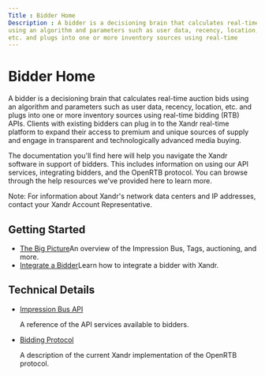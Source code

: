 ```yaml
---
Title : Bidder Home
Description : A bidder is a decisioning brain that calculates real-time auction bids
using an algorithm and parameters such as user data, recency, location,
etc. and plugs into one or more inventory sources using real-time
---
```



# Bidder Home



A bidder is a decisioning brain that calculates real-time auction bids
using an algorithm and parameters such as user data, recency, location,
etc. and plugs into one or more inventory sources using real-time
bidding (RTB) APIs. Clients with existing bidders can plug in to the
Xandr real-time platform to expand their access to premium and unique
sources of supply and engage in transparent and technologically advanced
media buying.

The documentation you'll find here will help you navigate the Xandr
software in support of bidders. This includes information on using our
API services, integrating bidders, and the OpenRTB protocol. You can
browse through the help resources we've provided here to learn more.

<div id="bidder-home__p-2ba398a8-26bd-42aa-bd63-44f8bdf9dbdd" >



Note: For information about Xandr's
network data centers and IP addresses, contact your Xandr Account
Representative.







## Getting Started



- <a
  href="https://docs.xandr.com/bundle/xandr-bidders/page/the-big-picture.html"
  class="xref" target="_blank">The Big Picture</a>An overview of the
  Impression Bus, Tags, auctioning, and more.
- <a
  href="https://docs.xandr.com/bundle/xandr-bidders/page/integrate-a-bidder.html"
  class="xref" target="_blank">Integrate a Bidder</a>Learn how to
  integrate a bidder with Xandr.







## Technical Details

- <a
  href="https://docs.xandr.com/bundle/xandr-bidders/page/impression-bus-api.html"
  class="xref" target="_blank">Impression Bus API</a>

  A reference of the API services available to bidders.

- <a
  href="https://docs.xandr.com/bundle/xandr-bidders/page/bidding-protocol.html"
  class="xref" target="_blank">Bidding Protocol</a>

  A description of the current Xandr implementation of the OpenRTB
  protocol.







